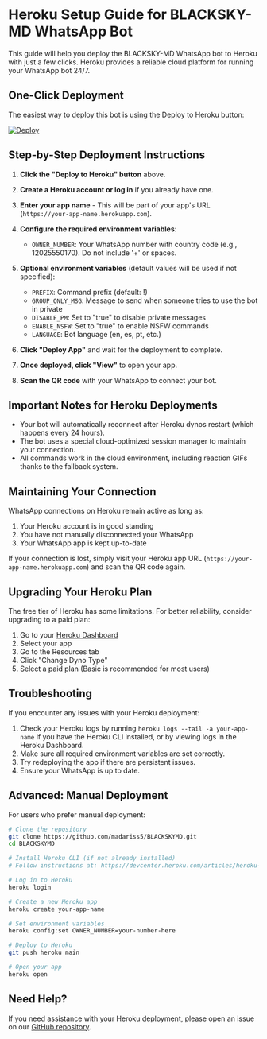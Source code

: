 # Heroku Setup Guide for BLACKSKY-MD WhatsApp Bot

This guide will help you deploy the BLACKSKY-MD WhatsApp bot to Heroku with just a few clicks. Heroku provides a reliable cloud platform for running your WhatsApp bot 24/7.

## One-Click Deployment

The easiest way to deploy this bot is using the Deploy to Heroku button:

[![Deploy](https://www.herokucdn.com/deploy/button.svg)](https://heroku.com/deploy?template=https://github.com/madariss5/BLACKSKY)

## Step-by-Step Deployment Instructions

1. **Click the "Deploy to Heroku" button** above.

2. **Create a Heroku account or log in** if you already have one.

3. **Enter your app name** - This will be part of your app's URL (`https://your-app-name.herokuapp.com`).

4. **Configure the required environment variables**:
   - `OWNER_NUMBER`: Your WhatsApp number with country code (e.g., 12025550170). Do not include '+' or spaces.

5. **Optional environment variables** (default values will be used if not specified):
   - `PREFIX`: Command prefix (default: !)
   - `GROUP_ONLY_MSG`: Message to send when someone tries to use the bot in private
   - `DISABLE_PM`: Set to "true" to disable private messages
   - `ENABLE_NSFW`: Set to "true" to enable NSFW commands
   - `LANGUAGE`: Bot language (en, es, pt, etc.)

6. **Click "Deploy App"** and wait for the deployment to complete.

7. **Once deployed, click "View"** to open your app.

8. **Scan the QR code** with your WhatsApp to connect your bot.

## Important Notes for Heroku Deployments

- Your bot will automatically reconnect after Heroku dynos restart (which happens every 24 hours).
- The bot uses a special cloud-optimized session manager to maintain your connection.
- All commands work in the cloud environment, including reaction GIFs thanks to the fallback system.

## Maintaining Your Connection

WhatsApp connections on Heroku remain active as long as:

1. Your Heroku account is in good standing
2. You have not manually disconnected your WhatsApp
3. Your WhatsApp app is kept up-to-date

If your connection is lost, simply visit your Heroku app URL (`https://your-app-name.herokuapp.com`) and scan the QR code again.

## Upgrading Your Heroku Plan

The free tier of Heroku has some limitations. For better reliability, consider upgrading to a paid plan:

1. Go to your [Heroku Dashboard](https://dashboard.heroku.com)
2. Select your app
3. Go to the Resources tab
4. Click "Change Dyno Type"
5. Select a paid plan (Basic is recommended for most users)

## Troubleshooting

If you encounter any issues with your Heroku deployment:

1. Check your Heroku logs by running `heroku logs --tail -a your-app-name` if you have the Heroku CLI installed, or by viewing logs in the Heroku Dashboard.
2. Make sure all required environment variables are set correctly.
3. Try redeploying the app if there are persistent issues.
4. Ensure your WhatsApp is up to date.

## Advanced: Manual Deployment

For users who prefer manual deployment:

```bash
# Clone the repository
git clone https://github.com/madariss5/BLACKSKYMD.git
cd BLACKSKYMD

# Install Heroku CLI (if not already installed)
# Follow instructions at: https://devcenter.heroku.com/articles/heroku-cli

# Log in to Heroku
heroku login

# Create a new Heroku app
heroku create your-app-name

# Set environment variables
heroku config:set OWNER_NUMBER=your-number-here

# Deploy to Heroku
git push heroku main

# Open your app
heroku open
```

## Need Help?

If you need assistance with your Heroku deployment, please open an issue on our [GitHub repository](https://github.com/madariss5/BLACKSKYMD/issues).